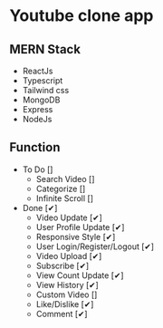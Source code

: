 # Youtube clone app

## MERN Stack

<ul>
    <li>ReactJs</li>
    <li>Typescript</li>
    <li>Tailwind css</li>
    <li>MongoDB</li>
    <li>Express</li>
    <li>NodeJs</li>
</ul>

## Function

<ul>
    <li>
    To Do []
    <ul>
        <li>Search Video []</li>
        <li>Categorize []</li>
        <li>Infinite Scroll []</li>
    </ul>
    </li>
    <li>
    Done [✔]
    <ul>
        <li>Video Update [✔]</li>
        <li>User Profile Update [✔]</li>
        <li>Responsive Style [✔]</li>
        <li>User Login/Register/Logout [✔]</li>
        <li>Video Upload [✔]</li>
        <li>Subscribe [✔]</li>
        <li>View Count Update [✔]</li>
        <li>View History [✔]</li>
        <li>Custom Video []</li>
        <li>Like/Dislike [✔]</li>
        <li>Comment [✔]</li>
    </ul>
    </li>
</ul>
